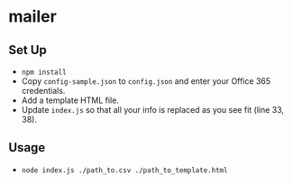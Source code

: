 # mailer

## Set Up
 - `npm install`
 - Copy `config-sample.json` to `config.json` and enter your Office 365 credentials.
 - Add a template HTML file.
 - Update `index.js` so that all your info is replaced as you see fit (line 33, 38).

## Usage
  - `node index.js ./path_to.csv ./path_to_template.html`
